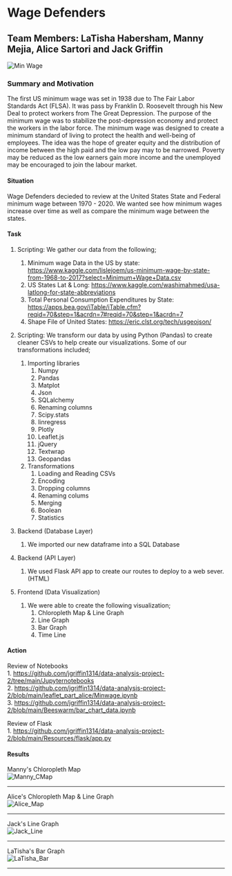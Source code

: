 # Wage Defenders

## Team Members: LaTisha Habersham, Manny Mejia, Alice Sartori and Jack Griffin

![Min Wage](https://media.giphy.com/media/McTlbb1oyHvHm2ToXp/giphy.gif)<br>

### Summary and Motivation
The first US minimum wage was set in 1938 due to The Fair Labor Standards Act (FLSA). It was pass by Franklin D. Roosevelt through his New Deal to protect workers from The Great Depression. The purpose of the minimum wage was to stabilize the post-depression economy and protect the workers in the labor force. The minimum wage was designed to create a minimum standard of living to protect the health and well-being of employees. The idea was the hope of greater equity and the distribution of income between the high paid and the low pay may to be narrowed. Poverty may be reduced as the low earners gain more income and the unemployed may be encouraged to join the labour market.<br>

#### Situation
Wage Defenders decieded to review at the United States State and Federal minimum wage between 1970 - 2020. We wanted see how minimum wages increase over time as well as compare the minimum wage between the states.<br>

#### Task
1. Scripting: We gather our data from the following;<br>

    1. Minimum wage Data in the US by state: https://www.kaggle.com/lislejoem/us-minimum-wage-by-state-from-1968-to-2017?select=Minimum+Wage+Data.csv<br>
    2. US States Lat & Long: https://www.kaggle.com/washimahmed/usa-latlong-for-state-abbreviations<br>
    3. Total Personal Consumption Expenditures by State: https://apps.bea.gov/iTable/iTable.cfm?reqid=70&step=1&acrdn=7#reqid=70&step=1&acrdn=7<br>
    4. Shape File of United States: https://eric.clst.org/tech/usgeojson/

2. Scripting: We transform our data by using Python (Pandas) to create cleaner CSVs to help create our visualizations. Some of our transformations included;<br>
    1. Importing libraries
        1. Numpy<br>
        2. Pandas<br>
        3. Matplot<br>
        4. Json<br>
        5. SQLalchemy<br>
        6. Renaming columns<br>
        7. Scipy.stats<br>
        8. linregress<br>
        9. Plotly<br>
        10. Leaflet.js <br>
        11. jQuery <br>
        12. Textwrap<br>
        13. Geopandas<br>
    2. Transformations
        1. Loading and Reading CSVs<br>
        2. Encoding<br>
        3. Dropping columns<br>
        4. Renaming colums<br>
        5. Merging<br>
        6. Boolean<br>
        7. Statistics<br>
3. Backend (Database Layer)<br>
    1. We imported our new dataframe into a SQL Database<br>
    
4. Backend (API Layer)<br>
    1. We used Flask API app to create our routes to deploy to a web sever. (HTML)<br>
    
5. Frontend (Data Visualization)<br>
    1. We were able to create the following visualization;<br>
        1. Chloropleth Map & Line Graph<br>
        2. Line Graph<br>
        3. Bar Graph<br>
        4. Time Line<br>

#### Action<br>
Review of Notebooks<br>
    1. https://github.com/jgriffin1314/data-analysis-project-2/tree/main/Jupyternotebooks<br>
    2. https://github.com/jgriffin1314/data-analysis-project-2/blob/main/leaflet_part_alice/Minwage.ipynb<br>
    3. https://github.com/jgriffin1314/data-analysis-project-2/blob/main/Beeswarm/bar_chart_data.ipynb<br>

Review of Flask<br>
    1. https://github.com/jgriffin1314/data-analysis-project-2/blob/main/Resources/flask/app.py<br>

#### Results<br>
Manny's Chloropleth Map <br>
![Manny_CMap](https://github.com/jgriffin1314/data-analysis-project-2/blob/main/Manny_CG.png)<hr>

Alice's Chloropleth Map & Line Graph <br>
![Alice_Map](https://github.com/jgriffin1314/data-analysis-project-2/blob/main/Alice_Map.png)<hr>

Jack's Line Graph<br>
![Jack_Line](https://github.com/jgriffin1314/data-analysis-project-2/blob/main/Jack_Line.png)<hr>

LaTisha's Bar Graph<br>
![LaTisha_Bar](https://github.com/jgriffin1314/data-analysis-project-2/blob/main/LaTisha_Bar.png)<hr>
